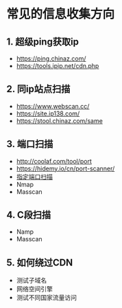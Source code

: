 # 常见的信息收集方向

## 1. 超级ping获取ip

- <https://ping.chinaz.com/>
- <https://tools.ipip.net/cdn.php>

## 2. 同ip站点扫描

- <https://www.webscan.cc/>
- <https://site.ip138.com/>
- <https://stool.chinaz.com/same>

## 3. 端口扫描

- <http://coolaf.com/tool/port>
- <https://hidemy.io/cn/port-scanner/>
- [指定端口扫描](https://tool.chinaz.com/port)
- Nmap
- Masscan

## 4. C段扫描

- Namp
- Masscan

## 5. 如何绕过CDN

- 测试子域名
- 网络空间引擎
- 测试不同国家流量访问
  